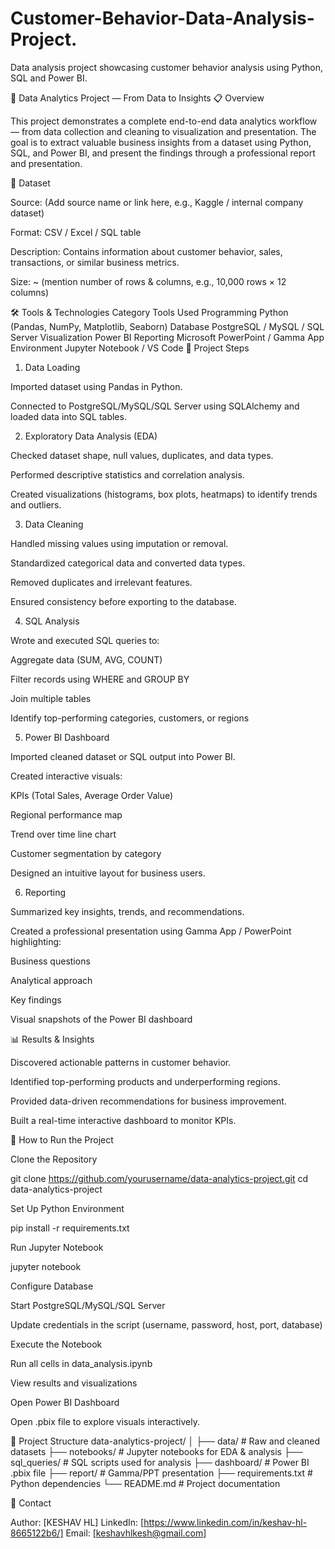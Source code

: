 # Customer-Behavior-Data-Analysis-Project.
Data analysis project showcasing customer behavior analysis using Python, SQL and Power BI.

🧠 Data Analytics Project — From Data to Insights
📋 Overview

This project demonstrates a complete end-to-end data analytics workflow — from data collection and cleaning to visualization and presentation.
The goal is to extract valuable business insights from a dataset using Python, SQL, and Power BI, and present the findings through a professional report and presentation.

📂 Dataset

Source: (Add source name or link here, e.g., Kaggle / internal company dataset)

Format: CSV / Excel / SQL table

Description: Contains information about customer behavior, sales, transactions, or similar business metrics.

Size: ~ (mention number of rows & columns, e.g., 10,000 rows × 12 columns)

🛠️ Tools & Technologies
Category	Tools Used
Programming	Python (Pandas, NumPy, Matplotlib, Seaborn)
Database	PostgreSQL / MySQL / SQL Server
Visualization	Power BI
Reporting	Microsoft PowerPoint / Gamma App
Environment	Jupyter Notebook / VS Code
🚀 Project Steps
1. Data Loading

Imported dataset using Pandas in Python.

Connected to PostgreSQL/MySQL/SQL Server using SQLAlchemy and loaded data into SQL tables.

2. Exploratory Data Analysis (EDA)

Checked dataset shape, null values, duplicates, and data types.

Performed descriptive statistics and correlation analysis.

Created visualizations (histograms, box plots, heatmaps) to identify trends and outliers.

3. Data Cleaning

Handled missing values using imputation or removal.

Standardized categorical data and converted data types.

Removed duplicates and irrelevant features.

Ensured consistency before exporting to the database.

4. SQL Analysis

Wrote and executed SQL queries to:

Aggregate data (SUM, AVG, COUNT)

Filter records using WHERE and GROUP BY

Join multiple tables

Identify top-performing categories, customers, or regions

5. Power BI Dashboard

Imported cleaned dataset or SQL output into Power BI.

Created interactive visuals:

KPIs (Total Sales, Average Order Value)

Regional performance map

Trend over time line chart

Customer segmentation by category

Designed an intuitive layout for business users.

6. Reporting

Summarized key insights, trends, and recommendations.

Created a professional presentation using Gamma App / PowerPoint highlighting:

Business questions

Analytical approach

Key findings

Visual snapshots of the Power BI dashboard

📊 Results & Insights

Discovered actionable patterns in customer behavior.

Identified top-performing products and underperforming regions.

Provided data-driven recommendations for business improvement.

Built a real-time interactive dashboard to monitor KPIs.

🧩 How to Run the Project

Clone the Repository

git clone https://github.com/yourusername/data-analytics-project.git
cd data-analytics-project


Set Up Python Environment

pip install -r requirements.txt


Run Jupyter Notebook

jupyter notebook


Configure Database

Start PostgreSQL/MySQL/SQL Server

Update credentials in the script (username, password, host, port, database)

Execute the Notebook

Run all cells in data_analysis.ipynb

View results and visualizations

Open Power BI Dashboard

Open .pbix file to explore visuals interactively.

📁 Project Structure
data-analytics-project/
│
├── data/                    # Raw and cleaned datasets
├── notebooks/               # Jupyter notebooks for EDA & analysis
├── sql_queries/             # SQL scripts used for analysis
├── dashboard/               # Power BI .pbix file
├── report/                  # Gamma/PPT presentation
├── requirements.txt         # Python dependencies
└── README.md                # Project documentation

💬 Contact

Author: [KESHAV HL]
LinkedIn: [https://www.linkedin.com/in/keshav-hl-8665122b6/]
Email: [keshavhlkesh@gmail.com]
